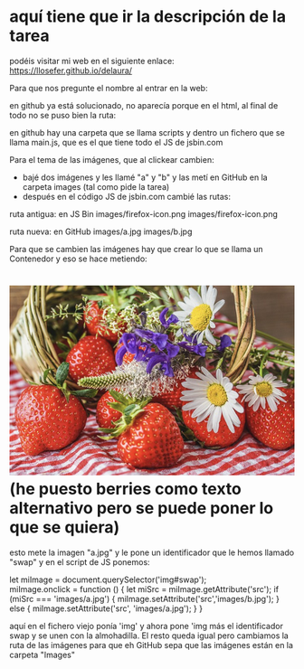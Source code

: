 # aquí tiene que ir la descripción de la tarea

podéis visitar mi web en el siguiente enlace: https://llosefer.github.io/delaura/

Para que nos pregunte el nombre al entrar en la web:

en github ya está solucionado, no aparecía porque en el html, al final de todo no se puso bien la ruta:

<script src="scripts/main.js"></script>

en github hay una carpeta que se llama scripts y dentro un fichero que se llama main.js, que es el que tiene todo el JS de jsbin.com


Para el tema de las imágenes, que al clickear cambien:

- bajé dos imágenes y les llamé "a" y "b" y las metí en GitHub en la carpeta images (tal como pide la tarea)
- después en el código JS de jsbin.com cambié las rutas:

ruta antigua: en JS Bin
                                              images/firefox-icon.png
                                              images/firefox-icon.png

ruta nueva:   en GitHub
                                             images/a.jpg
                                             images/b.jpg


Para que se cambien las imágenes hay que crear lo que se llama un Contenedor y eso se hace metiendo: 

# <img src="images/a.jpg" alt="berries" id="swap">   (he puesto berries como texto alternativo pero se puede poner lo que se quiera)

esto mete la imagen "a.jpg" y le pone un identificador que le hemos llamado "swap" y en el script de JS ponemos:

let miImage = document.querySelector('img#swap');  
miImage.onclick = function () {
    let miSrc = miImage.getAttribute('src');
    if (miSrc === 'images/a.jpg') {
      miImage.setAttribute('src','images/b.jpg');
    } else {
      miImage.setAttribute('src', 'images/a.jpg');
    }
}

aquí en el fichero viejo ponía 'img' y ahora pone 'img más el identificador swap y se unen con la almohadilla. El resto queda igual pero cambiamos la ruta de las imágenes para que eh GitHub sepa que las imágenes están en la carpeta "Images"
